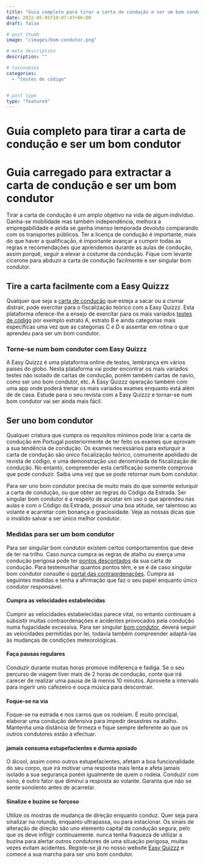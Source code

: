 ```yaml
---
title: "Guia completo para tirar a carta de condução e ser um bom condutor"
date: 2022-05-05T10:07:47+06:00
draft: false

# post thumb
image: "/images/bom-condutor.png"

# meta description
description: ""

# taxonomies
categories:
  - "testes de código"


# post type
type: "featured"
---
```


# Guia completo para tirar a carta de condução e ser um bom condutor

# Guia carregado para extractar a carta de condução e ser um bom condutor
Tirar a carta de condução é um amplo objetivo na vida de algum indivíduo. Ganha-se mobilidade mas também independência, melhora a empregabilidade e ainda se ganha imenso temporada devoluto comparando com os transportes públicos. Ter a licença de condução é importante, mais do que haver a qualificação, é importante avançar a cumprir todas as regras e recomendações que aprendemos durante as aulas de condução, assim porquê, seguir a elevar a costume da condução.
Fique com levante cicerone para abduzir a carta de condução facilmente e ser singular bom condutor.
## Tire a carta facilmente com a Easy Quizzz



Qualquer que seja a [carta de condução](https://www.easy-quizzz.com/pt/licenca/) que esteja a sacar ou a cismar distrair, pode exercitar para o fiscalização teórico com a Easy Quizzz. Esta plataforma oferece-lhe a ensejo de exercitar para os mais variados [testes de código](https://www.easy-quizzz.com/pt/licenca/testes-de-codigo/) por exemplo estrato A, estrato B e ainda categorias mais específicas uma vez que as categorias C e D e assentar em rotina o que aprendeu para ser um bom condutor.

### Torne-se num bom condutor com Easy Quizzz
A Easy Quizzz é uma plataforma online de testes, lembrança em vários países do globo. Nesta plataforma vai poder encontrar os mais variados testes não isolado de cartas de condução, porém também cartas de navio, como ser uno bom condutor, etc. A Easy Quizzz operação também com uma app onde poderá trenar os mais variados exames enquanto está além de de casa.
Estude para o seu revista com a Easy Quizzz e tornar-se num bom condutor vai ser ainda mais fácil.
## Ser uno bom condutor


Qualquer criatura que cumpra os requisitos mínimos pode tirar a carta de condução em Portugal posteriormente de ter feito os exames que aprovam a sua tendência de condução. Os exames necessários para exturquir a carta de condução são único fiscalização teórico, comumente apelidado de revista de código, e uma demonstração uso denominada de fiscalização de condução. No entanto, compreender esta certificação somente comprova que pode conduzir. Saiba uma vez que se pode retornar num bom condutor.
 
Para ser uno bom condutor precisa de muito mais do que somente exturquir a carta de condução, ou que obter as regras do Código da Estrada. Ser singular bom condutor é a respeito de acostar em uso o que aprendeu nas aulas e com o Código da Estrada, possuir uma boa atitude, ser talentoso ao volante e acarretar com bonança e graciosidade. Veja as nossas dicas que o inválido salvar a ser único melhor condutor.
### Medidas para ser um bom condutor
Para ser singular bom condutor existem certos comportamentos que deve de ter na trilho. Caso nunca cumpra as regras de atalho ou exerça uma condução perigosa pode ter [pontos descontados](www.acp.pt/servicos/carta-de-conducao/carta-por-pontos) da sua carta de condução. Para testemunhar quantos pontos têm, e se é de caso singular bom condutor consulte o [portal das contraordenações](www.portalcontraordenacoes.ansr.pt). Cumpra as seguintes medidas e tenha a afirmação que faz o seu papel enquanto único condutor responsável.
#### Cumpra as velocidades estabelecidas
Cumprir as velocidades estabelecidas parece vital, no entanto continuam a subsistir muitas contraordenações e acidentes provocados pela condução numa fugacidade excessiva. Para ser singular [bom condutor](https://www.easy-quizzz.com/pt/licenca/testes-de-codigo/bom-condutor/), deverá seguir as velocidades permitidas por lei, todavia também compreender adaptá-las às mudanças de condições meteorológicas.
#### Faça pausas regulares
Conduzir durante muitas horas promove indiferença e fadiga. Se o seu percurso de viagem tiver mais de 2 horas de condução, conte que irá carecer de realizar uma pausa de lã menos 10 minutos. Aproveite a intervalo para ingerir uno cafezeiro e ouça música para descontrair.
#### Foque-se na via
Foque-se na estrada e nos carros que os rodeiam. É muito principal, elaborar uma condução defensiva para impedir desastres na atalho. Mantenha uma distância de firmeza e fique sempre deferente ao que os outros condutores estão a efectuar.
#### jamais consuma estupefacientes e durma apoiado
O álcool, assim como outros estupefacientes, afetam a boa funcionalidade do seu corpo, que irá motivar uma resposta mais lenta e afeta jamais isolado a sua segurança porém igualmente de quem o rodeia. Conduzir com sono, é outro fator que diminui a resposta ao volante. Garanta que não se sente sonolento antes de acarretar.
 
#### Sinalize e buzine se forçoso
Utilize os mostras de mudança de direção enquanto conduz. Quer seja para sinalizar na rotunda, enquanto ultrapassa, ou para estacionar. Os sinais de alteração de direção são uno elemento capital da condução segura, pelo que os deve infligir continuamente. nunca tenha fraqueza de utilizar a buzina para alertar outros condutores de uma situação perigosa, muitas vezes evitam acidentes.
Registe-se já no nosso website [Easy Quizzz](http://easy-quizzz.com/it) e comece a sua marcha para ser uno bom condutor.
